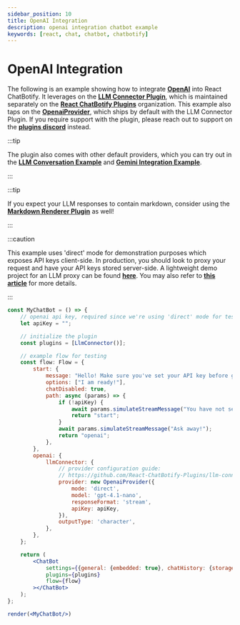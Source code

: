 ```yaml
---
sidebar_position: 10
title: OpenAI Integration
description: openai integration chatbot example
keywords: [react, chat, chatbot, chatbotify]
---
```


# OpenAI Integration

The following is an example showing how to integrate [**OpenAI**](https://platform.openai.com/) into React ChatBotify. It leverages on the [**LLM Connector Plugin**](https://www.npmjs.com/package/@rcb-plugins/llm-connector), which is maintained separately on the [**React ChatBotify Plugins**](https://github.com/orgs/React-ChatBotify-Plugins) organization. This example also taps on the [**OpenaiProvider**](https://github.com/React-ChatBotify-Plugins/llm-connector/blob/main/docs/providers/OpenAI.md), which ships by default with the LLM Connector Plugin. If you require support with the plugin, please reach out to support on the [**plugins discord**](https://discord.gg/J6pA4v3AMW) instead.

:::tip

The plugin also comes with other default providers, which you can try out in the [**LLM Conversation Example**](/docs/examples/llm_conversation.md) and [**Gemini Integration Example**](/docs/examples/gemini_integration.md).

:::

:::tip

If you expect your LLM responses to contain markdown, consider using the [**Markdown Renderer Plugin**](https://www.npmjs.com/package/@rcb-plugins/markdown-renderer) as well!

:::

:::caution

This example uses 'direct' mode for demonstration purposes which exposes API keys client-side. In production, you should look to proxy your request and have your API keys stored server-side. A lightweight demo project for an LLM proxy can be found [**here**](https://github.com/tjtanjin/llm-proxy). You may also refer to [**this article**](https://tjtanjin.medium.com/how-to-build-and-integrate-a-react-chatbot-with-llms-a-react-chatbotify-guide-part-4-b40cd59fd6e6) for more details.

:::

```jsx live noInline title=MyChatBot.js
const MyChatBot = () => {
	// openai api key, required since we're using 'direct' mode for testing
	let apiKey = "";

	// initialize the plugin
	const plugins = [LlmConnector()];

	// example flow for testing
	const flow: Flow = {
		start: {
			message: "Hello! Make sure you've set your API key before getting started!",
			options: ["I am ready!"],
			chatDisabled: true,
			path: async (params) => {
				if (!apiKey) {
					await params.simulateStreamMessage("You have not set your API key!");
					return "start";
				}
				await params.simulateStreamMessage("Ask away!");
				return "openai";
			},
		},
		openai: {
			llmConnector: {
				// provider configuration guide:
				// https://github.com/React-ChatBotify-Plugins/llm-connector/blob/main/docs/providers/OpenAI.md
				provider: new OpenaiProvider({
					mode: 'direct',
					model: 'gpt-4.1-nano',
					responseFormat: 'stream',
					apiKey: apiKey,
				}),
				outputType: 'character',
			},
		},
	};

	return (
		<ChatBot
			settings={{general: {embedded: true}, chatHistory: {storageKey: "example_openai_integration"}}}
			plugins={plugins}
			flow={flow}
		></ChatBot>
	);
};

render(<MyChatBot/>)
```